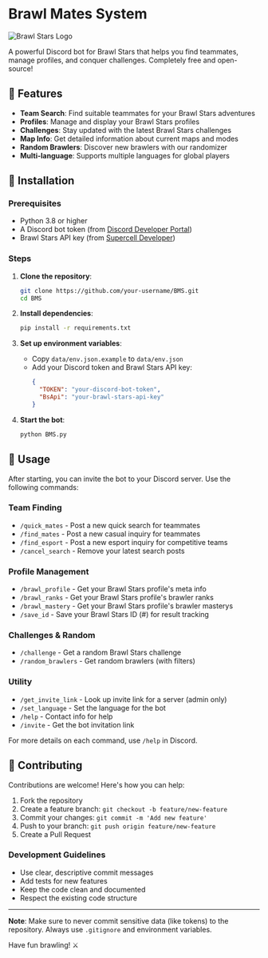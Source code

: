 # Brawl Mates System

![Brawl Stars Logo](https://example.com/brawl-stars-logo.png) <!-- Optional: Add a logo -->

A powerful Discord bot for Brawl Stars that helps you find teammates, manage profiles, and conquer challenges. Completely free and open-source!

## 🌟 Features

- **Team Search**: Find suitable teammates for your Brawl Stars adventures
- **Profiles**: Manage and display your Brawl Stars profiles
- **Challenges**: Stay updated with the latest Brawl Stars challenges
- **Map Info**: Get detailed information about current maps and modes
- **Random Brawlers**: Discover new brawlers with our randomizer
- **Multi-language**: Supports multiple languages for global players

## 🚀 Installation

### Prerequisites
- Python 3.8 or higher
- A Discord bot token (from [Discord Developer Portal](https://discord.com/developers/applications))
- Brawl Stars API key (from [Supercell Developer](https://developer.supercell.com/))

### Steps
1. **Clone the repository**:
   ```bash
   git clone https://github.com/your-username/BMS.git
   cd BMS
   ```

2. **Install dependencies**:
   ```bash
   pip install -r requirements.txt
   ```

3. **Set up environment variables**:
   - Copy `data/env.json.example` to `data/env.json`
   - Add your Discord token and Brawl Stars API key:
     ```json
     {
       "TOKEN": "your-discord-bot-token",
       "BsApi": "your-brawl-stars-api-key"
     }
     ```

4. **Start the bot**:
   ```bash
   python BMS.py
   ```

## 📖 Usage

After starting, you can invite the bot to your Discord server. Use the following commands:

### Team Finding
- `/quick_mates` - Post a new quick search for teammates
- `/find_mates` - Post a new casual inquiry for teammates
- `/find_esport` - Post a new esport inquiry for competitive teams
- `/cancel_search` - Remove your latest search posts

### Profile Management
- `/brawl_profile` - Get your Brawl Stars profile's meta info
- `/brawl_ranks` - Get your Brawl Stars profile's brawler ranks
- `/brawl_mastery` - Get your Brawl Stars profile's brawler masterys
- `/save_id` - Save your Brawl Stars ID (#) for result tracking

### Challenges & Random
- `/challenge` - Get a random Brawl Stars challenge
- `/random_brawlers` - Get random brawlers (with filters)

### Utility
- `/get_invite_link` - Look up invite link for a server (admin only)
- `/set_language` - Set the language for the bot
- `/help` - Contact info for help
- `/invite` - Get the bot invitation link

For more details on each command, use `/help` in Discord.

## 🤝 Contributing

Contributions are welcome! Here's how you can help:

1. Fork the repository
2. Create a feature branch: `git checkout -b feature/new-feature`
3. Commit your changes: `git commit -m 'Add new feature'`
4. Push to your branch: `git push origin feature/new-feature`
5. Create a Pull Request

### Development Guidelines
- Use clear, descriptive commit messages
- Add tests for new features
- Keep the code clean and documented
- Respect the existing code structure

---

**Note**: Make sure to never commit sensitive data (like tokens) to the repository. Always use `.gitignore` and environment variables.

Have fun brawling! ⚔️
